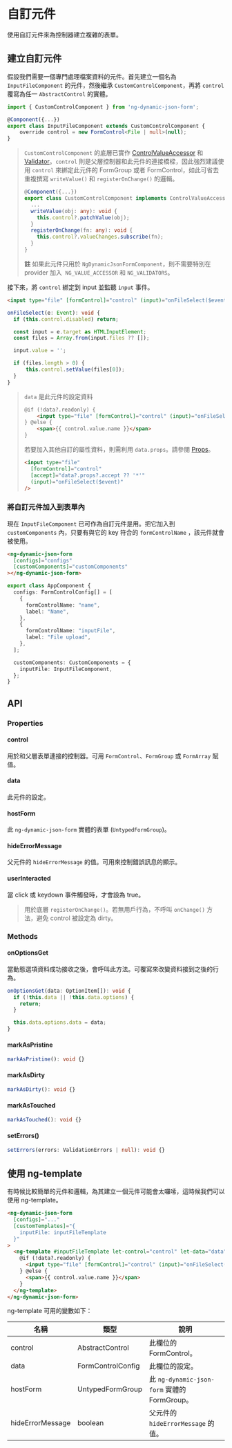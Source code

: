 # 自訂元件

使用自訂元件來為控制器建立複雜的表單。

## 建立自訂元件

假設我們需要一個專門處理檔案資料的元件。首先建立一個名為 `InputFileComponent` 的元件，然後繼承 `CustomControlComponent`，再將 `control` 覆寫為任一 `AbstractControl` 的實體。

<doc-code>

```ts
import { CustomControlComponent } from 'ng-dynamic-json-form';

@Component({...})
export class InputFileComponent extends CustomControlComponent {
	override control = new FormControl<File | null>(null);
}
```

</doc-code>

> `CustomControlComponent` 的底層已實作 [ControlValueAccessor](https://angular.io/api/forms/ControlValueAccessor) 和 [Validator](https://angular.io/api/forms/Validator)。`control` 則是父層控制器和此元件的連接橋樑，因此強烈建議使用 `control` 來綁定此元件的 FormGroup 或者 FormControl，如此可省去重複撰寫 `writeValue()` 和 `registerOnChange()` 的邏輯。
>
> <doc-code enable-copy="false">
>
> ```ts
> @Component({...})
> export class CustomControlComponent implements ControlValueAccessor, Validator {
> 	...
> 	writeValue(obj: any): void {
>     this.control?.patchValue(obj);
>   }
> 	registerOnChange(fn: any): void {
> 	  this.control?.valueChanges.subscribe(fn);
> 	}
> }
> ```
>
> </doc-code>
>
> **註** 如果此元件只用於 `NgDynamicJsonFormComponent`，則不需要特別在 provider 加入  `NG_VALUE_ACCESSOR` 和 `NG_VALIDATORS`。

接下來，將 `control` 綁定到 input 並監聽 `input` 事件。

<doc-tab>
<doc-code name="HTML">

```html
<input type="file" [formControl]="control" (input)="onFileSelect($event)" />
```

</doc-code>

<doc-code name="TS">

```ts
onFileSelect(e: Event): void {
  if (this.control.disabled) return;

  const input = e.target as HTMLInputElement;
  const files = Array.from(input.files ?? []);

  input.value = '';

  if (files.length > 0) {
	  this.control.setValue(files[0]);
  }
}
```

</doc-code>
</doc-tab>

> `data` 是此元件的設定資料
>
> <doc-code enable-copy="false">
>
> <!-- prettier-ignore -->
> ```html
> @if (!data?.readonly) {
>     <input type="file" [formControl]="control" (input)="onFileSelect($event)" />
> } @else {
>     <span>{{ control.value.name }}</span>
> }
> ```
>
> </doc-code>
>
> 若要加入其他自訂的屬性資料，則需利用 `data.props`。請參閱 [Props](../../v8/props/props_zh-TW.md)。
>
> <doc-code enable-copy="false">
>
> <!-- prettier-ignore -->
> ```html
> <input type="file"
>   [formControl]="control"
>   [accept]="data?.props?.accept ?? '*'"
>   (input)="onFileSelect($event)"
> />
> ```
>
> </doc-code>

### 將自訂元件加入到表單內

現在 `InputFileComponent` 已可作為自訂元件是用。把它加入到 `customComponents` 內，只要有與它的 key 符合的 `formControlName` ，該元件就會被使用。

<doc-tab>
<doc-code name="HTML">

<!-- prettier-ignore -->
```html
<ng-dynamic-json-form
  [configs]="configs"
  [customComponents]="customComponents"
></ng-dynamic-json-form>
```

</doc-code>

<doc-code name="TS">

```ts
export class AppComponent {
  configs: FormControlConfig[] = [
    {
      formControlName: "name",
      label: "Name",
    },
    {
      formControlName: "inputFile",
      label: "File upload",
    },
  ];

  customComponents: CustomComponents = {
    inputFile: InputFileComponent,
  };
}
```

</doc-code>
</doc-tab>

## API

### Properties

#### control

用於和父層表單連接的控制器。可用 `FormControl`、`FormGroup` 或 `FormArray` 賦值。

#### data

此元件的設定。

#### hostForm

此 `ng-dynamic-json-form` 實體的表單 (`UntypedFormGroup`)。

#### hideErrorMessage

父元件的 `hideErrorMessage` 的值。可用來控制錯誤訊息的顯示。

#### userInteracted

當 click 或 keydown 事件觸發時，才會設為 true。

> 用於底層 `registerOnChange()`。若無用戶行為，不呼叫 `onChange()` 方法，避免 control 被設定為 dirty。

### Methods

#### onOptionsGet

當動態選項資料成功接收之後，會呼叫此方法。可覆寫來改變資料接到之後的行為。

```ts
onOptionsGet(data: OptionItem[]): void {
  if (!this.data || !this.data.options) {
    return;
  }

  this.data.options.data = data;
}
```

#### markAsPristine

```ts
markAsPristine(): void {}
```

#### markAsDirty

```ts
markAsDirty(): void {}
```

#### markAsTouched

```ts
markAsTouched(): void {}
```

#### setErrors()

<doc-code>

```ts
setErrors(errors: ValidationErrors | null): void {}
```

</doc-code>

## 使用 ng-template

有時候比較簡單的元件和邏輯，為其建立一個元件可能會太囉嗦，這時候我們可以使用 ng-template。

<doc-code>

<!-- prettier-ignore -->
```html
<ng-dynamic-json-form
  [configs]="..."
  [customTemplates]="{
    inputFile: inputFileTemplate
  }"
>
  <ng-template #inputFileTemplate let-control="control" let-data="data">
    @if (!data?.readonly) {
      <input type="file" [formControl]="control" (input)="onFileSelect($event)" />
    } @else {
      <span>{{ control.value.name }}</span>
    }
  </ng-template>
</ng-dynamic-json-form>
```

</doc-code>

ng-template 可用的變數如下：

| 名稱             | 類型              | 說明                                         |
| ---------------- | ----------------- | -------------------------------------------- |
| control          | AbstractControl   | 此欄位的 FormControl。                       |
| data             | FormControlConfig | 此欄位的設定。                               |
| hostForm         | UntypedFormGroup  | 此 `ng-dynamic-json-form` 實體的 FormGroup。 |
| hideErrorMessage | boolean           | 父元件的 `hideErrorMessage` 的值。           |
